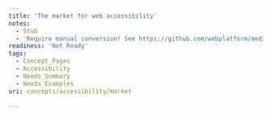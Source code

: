 ```yaml
---
title: 'The market for web accessibility'
notes:
  - Stub
  - 'Require manual conversion! See https://github.com/webplatform/mediawiki-conversion/issues/24'
readiness: 'Not Ready'
tags:
  - Concept_Pages
  - Accessibility
  - Needs_Summary
  - Needs_Examples
uri: concepts/accessibility/market

---
```

